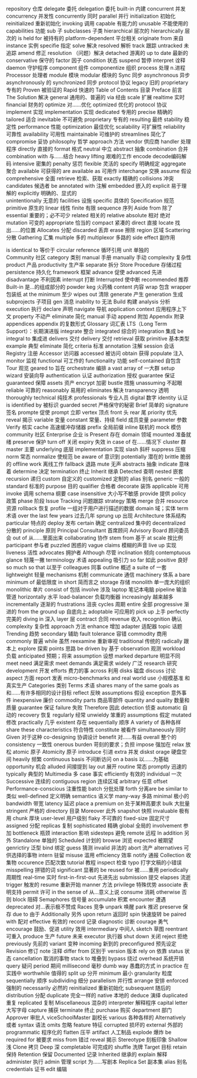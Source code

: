 repository 仓库
delegate 委托
delegation 委托
built-in 内建
concurrent 并发
concurrency 并发性
concurrently 同时
parallel 并行
initialization 初始化
reinitialized 重新初始化
invoking 调用
capable 有能力的
unusable 不能使用的
capabilities 功能
sub 子
subclasses 子类
hierarchical 层次的
hierarchically 层次的
is held for 被持有的
platform-dependent 平台相关
originate from 来自
instance 实例
specifie 指定
solve 解决
resolved 解析
track 跟踪
untracked 未追踪
amend 修正
resolution （问题）解决
detached 游离的
up to date 最新的
conservative 保守的
factor 因子
condition 状态
suspend 暂停
interpret 诠释
daemon 守护程序
component 组件
componentize 组织
process 处理 n.进程
Processor 处理者
module 模块
modular 模块的
Sync 同步
asynchronous 异步
asynchronously 的
synchronized 同步
protocol 协议
legacy 旧的
proprietary 专有的
Proven 被验证的
Rapid 快速的
Table of Contents 目录
Preface 前言
The Solution 解决
general 通用的、普遍的
via 经由
scale 扩展
realtime 实时
financial 财务的
optimize 对……优化
optimized 优化的
protocol 协议
implement 实现
implementation 实现
dedicated 专用的
precise 精确的
tailored 适合
inevitable 不可避免
proprietary 专有的
resulting 最终
stability 稳定性
performance 性能
optimization 最佳优化
scalability 可扩展性
reliability 可靠性
availability 可用性
maintainable 可维护的
streamlines 简化了
compromise 妥协
philosophy 哲学
approach 方法
vendor 供应商
handler 处理程序
directly 直接的
format 格式
neutral 中立
abstract 抽象
combination 合并
combination with 与……结合
heavy lifting 艰难的工作
encode decode编码解码
intensive 密集的
penalty 惩罚
flexible 灵活的
specify 明确规定
aggregate 聚合
available 可获得的
are available as 可用作
interchange 交换
assume 假设
comprehensive 全面
retrieve 检索、获取
exactly 精确的
collisions 冲突
candidates 候选者
be annotated with 注解
embedded 嵌入的
explicit 易于理解的
explicitly 明确的、显式的	
unintentionally 无意的
facilities 设施
specific 具体的
Specification 规范
primitive 原生的
linear 线性
finite 有限
sequence 序列
Aside from 除了
essential 重要的；必不可少
related 相关的
relative absolute 相对 绝对
mutation 可变的
appropriate 恰当的
compact 紧凑的
direct 直接
locate 找出……的位置
Allocates 分配
discarded 丢弃
erase 擦除
region 区域
Scattering 分散
Gathering 汇集
multiple 多的
multiplexor 多路的
side effect 副作用

is identical to 等价于
circular reference 循环引用
unit 单独的	
Community 社区
category 类别
manual 手册
manually 手动
complexity 复杂性
product 产品
productivity 生产率
separate 拆分
Store Procedure 存储过程
persistence 持久化
framework 框架
advance 促使
advanced 先进
disadvantage 不利因素
interrupt 打断
Interrupted 使中断
recommended 推荐
Built-in 是…的组成部分的
powder keg 火药桶
content 内容
wrap 包含
wrapper 包装纸
at the minimum 至少
wipes out 清除
generate 产生
generation 生成
subprojects 子项目
gen 消息
inability to 无法
Build 构建
analysis 分析
execution 执行
declare 声明
navigate 导航
application context 应用程序上下文
property 不动产
eliminate 简化
manual 手动
append 附加
Appendix 附录
appendices appendix 的复数形式
Glossary 词汇表
LTS（Long Term Support）：长期演进版
integrate 整合
integrated 综合的
integration 集成
be integral to 集成进
delivers 交付
delivery 交付
retrieval 获取
primitive 基本类型
example 典型
eliminate 简化
criteria 标准
annotation 注解
session 会话
Registry 注册
Accessor 访问器
accessed 被访问
obtain 获得
populate 注入
monitor 监视
functional 可工作的
functionality 功能
self-contained 自包含
Tour 观览
geared to 旨在
orchestrate 编排
a vast array of 一大群 
setup wizard 安装向导
authentication 认证 authorization 授权
guarantee 保证
guaranteed 保障
assets 资产
encrypt 加密
bustle 措施
unassuming 不起眼
reliable 可靠的
reasonably 易用的
eliminates 解决
transparency 透明
thoroughly technical 纯技术
professionals 专业人员
digital 数字
identity 认证
is identified by 被标识
guarded secret 严格保守的秘密
Brief 简单的
signature 签名
prompte 促使
prompt 立即
vertex 顶点
front 头
rear 尾
priority 优先
reveal 揭示
variable 变量
constant 常量、持续
field 成员变量
parameter 参数
Verify 核实
cache 高速缓冲存储器
prefix 全局前缀
inline 联机的
mock 模仿
community 社区
Enterprise 企业
is Present 存在
domain 领域
mounted 准备就绪
preserve 保护
turn off 关闭
expiry 失效
in case of 在……情况下
cluster 群
master 主要
underlying 底层
implementation 实现
slash 斜杆
suppress 压缩
norm 常态
normalize 使规范
be aware of 意识到
potentially 潜在的
brittle 脆弱的
offline work 离线工作
fallback 退路
mute 无声
abstracts 抽象
indicate 意味着
determine 决定
termination 终止
Inherit 继承
Detected 查明
nested 嵌套
recursion 递归
custom 自定义的
customized 定制的
alias 别名
generic 一般的
standard 标准的
purpose 目的
qualifier 合格者
decorate 装饰
applicable 可用
invoke 调用
schema 纲要
case insensitive 大小写不敏感
provide 提供
policy 政策
phase 阶段
Issue Tracking 问题跟踪
strategy 策略
merge 合并
resource 资源
rollback 恢复
profile 一组对于用户进行描述的数据
domain 域；实体
term 术语
over the last few years 过去几年
sprung up 出现
Architecture 体系结构
particular 特点的
deploy 发布
certain 确定
centralized 集中的
decentralized 分散的
principle 原则
Principal Consultant 首席顾问
Advisory Board 顾问委员会
out of  从……里面出来
collaborating 协作
stem from 基于
at scale 按比例
participant 参与者
puzzled 困惑的
vague claims 模糊的声音
live up 实现
liveness 活性
advocates 拥护者
Although 尽管
inclination 倾向
contemptuous glance 轻蔑一撇
terminology 术语
appealing 吸引力
so far 如此
positive 良好
so much so that 以至于
colleagues 同事
outline 概述
a suite of 一套
lightweight 轻量
mechanisms 机制
communicate 通信
machinery 体系
a bare minimum of 最低限度
in short 简而言之
storage 存储
monolith 单一庞大的组织
monolithic 单片
consist of 包括
involve 涉及
laptop 笔记本电脑
pipeline 输油管道
horizontally 水平
load-balancer 负载均衡器
increasingly 越来越多
incrementally 逐渐的
frustrations 沮丧
cycles 周期
entire 全部
progressive 渐进的
from the ground up 自底向上
adoptable 可应用的
pick up 上手
perfectly 完美的
diving in 深入
layer 层
contract 合同
revenue 收入
recognition 确认
complexity 复杂性
approach 方法
enhance 增加
adapter 适配器
topic 话题
Trending 趋势
secondary 辅助
fault tolerance 容错
commodity 商用
commonly 普遍
while 虽然
reexamine 重新审视
traditional 传统的
radically 跟本上
explore 探索
points 思路
be driven by 基于
observation 观测
workload 负载
anticipated 预期；将来
assumption 设想
marked departure 明显不同
meet need 满足需求
meet demands 满足需求
widely 广泛
research 研究
development 开发
efforts 费力的事
across 利用
disks 磁盘
discuss 讨论
aspect 方面
report 发表
micro-benchmarks and real world use 小规模基准 和 真实生产
Categories 类别
Terms 术语
shares many of the same goals as 和……有许多相同的设计目标
reflect 反映
assumptions 假设
exception 意外事件
inexpensive 廉价
commodity parts 商品零部件
quantity and quality 数量和质量
guarantee 保证
failure 失败
Therefore 因此
detection 侦查
automatic 自动的
recovery 恢复
regularly 经常
unwieldy 笨重的
assumptions 假定
mutated 修改
practically 几乎
existent 存在
sequentially 顺序
A variety of 各种各样
share these characteristics 符合特性
constitute 被看作
simultaneously 同时
Given 对于这种
co-designing 协调设计
benefit 对……有益
overall 整个的
consistency 一致性
onerous burden 苛刻的要求；负担
impose 强加在
relax 放松
atomic 原子
Atomicity 原子
introduce 引进
extra 并发
diskst orage 硬盘空间
heavily 频繁
continuous basis 不间断访问
on a basis 以……为基础
opportunity 机会
alluded 间接提到
lay out 展开
routine 常态
promptly 迅速的
typically 典型的
Multimedia 多
case 事实
efficiently 有效的
individual 一次
Successive 连续的
contiguous region 连续区域
arbitrary 任意
offset
Performance-conscious 注重性能
batch 分批处理
forth 分离are
be similar to 类似
well-defined 定义明确
semantics 语义学
many-way 多路
minimal 极小的
bandwidth 带宽
latency 延迟
place a premium on 处于某种高要求
bulk 大批量
stringent 严格的
directory 目录
Moreover 此外
snapshot 快照
invaluable 极有用
chunk 厚块
user-level 用户级别
flaky 不可靠的
fixed-size 固定尺寸
assigned 分配
replicas 复制
sophisticated 精确
global 全局的
involvement 参加
bottleneck 瓶颈
interaction 影响
sidesteps 避免
remote 远程
In addition 另外
Standalone 单独的
Scheduled 计划的
browse 浏览
expected 被期望
genrictiry 泛型
bind 绑定
guess 猜测
invalid 非法的
abort 流产
alternatives 可供选择的事物
intern 驻留
misuse 滥用
efficiency 效率
notify 通报
Collection 收集物
occurence 匹配次数
tutorial 教程
inspect 检查
typo 打字文稿的小错误
misspelling 拼错的词
significant 显著的
be reused for 被……重用
periodically 周期性
real-time 实时
first-in-first-out 先进先出
submission 提交
elapses 流逝
trigger 触发的
resume 重新开始
manner 方法
privilege 特殊优势
associate 表明支持
permit 许可
in the sense of 从…意义上说
consume 消耗
otherwise 否则
block 阻碍
Semaphores 信号量
accumulate 积累
encounter 遭遇
deprecated 对…表示极不赞成
Races 竞争
unpark 唤醒
park 推迟
preserve 保存
due to 由于
Additionally 另外
upon return 返回时
spin 快速旋转
be paired with 配对
effective 有效的
record 记录
diagnostic 诊断
courage 勇气
encourage 鼓励、促进
utility 效用
intermediary 中间人
sketch 草图
reentrant 可重入
produce 生产
future 未来
executor 执行器
shut down 关闭
reject 拒绝
previously 先前的
variant 变种
incoming 新到的
preconfigured 预先设定
Revision 修订
note 注释
differ from 区别于
version 版本
rely on 依靠
status 状态
cancellation 取消的事物
stack to 堆叠到
bypass 绕过
overhead 系统开销
query 疑问
period 期间
millisecond 毫秒
dumb way 愚蠢的方式
in practice 在实践中
worthwhile 值得的
split up 分开
minimum 最小
granularity 粒度
sequentially 顺序
subdividing 细分
parallelism 并行性
arrange 安排
enforced 强制的
necessarily 必然的
reinitialized 重新初始化
subsequent 随后的
distribution 分配
duplicate 完全一样的
native 本地的
deduce 演绎
duplicated 重复
replicated 复制
Miscellaneous 混杂的
interpreter 解释程序
capital letter 大写字母
capture 捕获
terminate 终止
purchase 购买
department 部门
Approver 审批人
viceSchoolMaster 副校长
various 各种各样的
Alternatively 或者
syntax 语法
omits 忽略
feature 特征
corrupted 损坏的
external 外部的
programmatic 程序化的
flatten 压平
artifact 人工制品
explode 爆炸
be required for 被要求
miss from 错过
reveal 揭示
Stereotype 刻板印象
Shallow 浅
Clone 拷贝
Deep 深
completable 可完成的
shuffle 洗牌
Target 目标
retain 保持
Retention 保留
Documented 记录
Inherited 继承的
explain 解释
administer 执行
admin 管理
script 为……写剧本
Replica Set 副本集
alias 别名
credentials 证书
edit 编辑